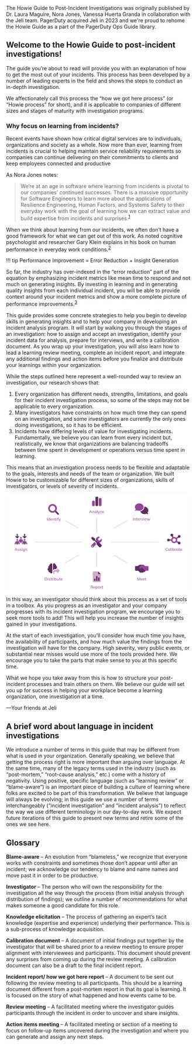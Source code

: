 <div class="callout">The Howie Guide to Post-Incident Investigations was originally published by Dr. Laura Maguire, Nora Jones, Vanessa Huerta Granda in collaboration with the Jeli team. PagerDuty acquired Jeli in 2023 and we're proud to rehome the Howie Guide as a part of the PagerDuty Ops Guide library.</div>

## Welcome to the Howie Guide to post‑incident investigations!

The guide you’re about to read will provide you with an explanation of how to get the most out of your incidents. This process has been developed by a number of leading experts in the field and shows the steps to conduct an in-depth investigation.

We affectionately call this process the “how we got here process” (or “Howie process” for short), and it is applicable to companies of different sizes and stages of maturity with investigation programs.

### Why focus on learning from incidents?
Recent events have shown how critical digital services are to individuals, organizations and society as a whole. Now more than ever, learning from incidents is crucial to helping maintain service reliability requirements so companies can continue delivering on their commitments to clients and keep employees connected and productive

As Nora Jones notes:

> We’re at an age in software where learning from incidents is pivotal to our companies’ continued successes. There is a massive opportunity for Software Engineers to learn more about the applications of Resilience Engineering, Human Factors, and Systems Safety to their everyday work with the goal of learning how we can extract value and build expertise from incidents and surprises.<sup>[1](https://www.jeli.io/howie/authors-acknowledgements)</sup>

When we think about learning from our incidents, we often don’t have a good framework for what we can get out of this work. As noted cognitive psychologist and researcher Gary Klein explains in his book on human performance in everyday work conditions.<sup>[2](https://www.jeli.io/howie/authors-acknowledgements)</sup>

!!! tip
    Performance Improvement = Error Reduction + Insight Generation

So far, the industry has over-indexed in the “error reduction” part of the equation by emphasizing incident metrics like mean time to respond and not much on generating insights. By investing in learning and in generating quality insights from each individual incident, you will be able to provide context around your incident metrics and show a more complete picture of performance improvements.<sup>[3](https://www.jeli.io/howie/authors-acknowledgements)</sup>

This guide provides some concrete strategies to help you begin to develop skills in generating insights and to help your company in developing an incident analysis program. It will start by walking you through the stages of an investigation: how to assign and accept an investigation, identify your incident data for analysis, prepare for interviews, and write a calibration document. As you wrap up your investigation, you will also learn how to lead a learning review meeting, complete an incident report, and integrate any additional findings and action items before you finalize and distribute your learnings within your organization.

While the steps outlined here represent a well-rounded way to review an investigation, our research shows that:

1. Every organization has different needs, strengths, limitations, and goals for their incident investigation process, so some of the steps may not be applicable to every organization.
2. Many investigators have constraints on how much time they can spend on an investigation, and some investigators are currently the only ones doing investigations, so it has to be efficient.
3. Incidents have differing levels of value for investigating incidents. Fundamentally, we believe you can learn from every incident but, realistically, we know that organizations are balancing tradeoffs between time spent in development or operations versus time spent in learning.


This means that an investigation process needs to be flexible and adaptable to the goals, interests and needs of the team or organization. We built Howie to be customizable for different sizes of organizations, skills of investigators, or levels of severity of incidents.

![Toolbox](assets/images/toolbox.png)

In this way, an investigator should think about this process as a set of tools in a toolbox. As you progress as an investigator and your company progresses with its incident investigation program, we encourage you to seek more tools to add! This will help you increase the number of insights gained in your investigations.

At the start of each investigation, you’ll consider how much time you have, the availability of participants, and how much value the findings from the investigation will have for the company. High severity, very public events, or substantial near misses would use more of the tools provided here. We encourage you to take the parts that make sense to you at this specific time.

What we hope you take away from this is how to structure your post-incident processes and train others on them. We believe our guide will set you up for success in helping your workplace become a learning organization, one investigation at a time.

—Your friends at Jeli

## A brief word about language in incident investigations
We introduce a number of terms in this guide that may be different from what is used in your organization. Generally speaking, we believe that getting the process right is more important than arguing over language. At the same time, many of the legacy terms used in the industry (such as “post-mortem,” “root-cause analysis,” etc.) come with a history of negativity. Using positive, specific language (such as “learning review” or “blame-aware”) is an important piece of building a culture of learning where folks are excited to be part of this transformation. We believe that language will always be evolving; in this guide we use a number of terms interchangeably (“incident investigation” and “incident analysis”) to reflect the way we use different terminology in our day-to-day work. We expect future iterations of this guide to present new terms and retire some of the ones we see here.

## Glossary
**Blame-aware** – An evolution from “blameless,” we recognize that everyone works with constraints and sometimes those don’t appear until after an incident; we acknowledge our tendency to blame and name names and move past it in order to be productive.

**Investigator** – The person who will own the responsibility for the investigation all the way through the process (from initial analysis through distribution of findings); we outline a number of recommendations for what makes someone a good candidate for this role.

**Knowledge elicitation** – The process of gathering an expert’s tacit knowledge (expertise and experience) underlying their performance. This is a sub-process of knowledge acquisition.

**Calibration document** – A document of initial findings put together by the investigator that will be shared prior to a review meeting to ensure proper alignment with interviewees and participants. This document should prevent any surprises from coming up during the review meeting. A calibration document can also be a draft to the final incident report.

**Incident report/ how we got here report** – A document to be sent out following the review meeting to all participants. This should be a learning document different from a post-mortem report in that its goal is learning. It is focused on the story of what happened and how events came to be.

**Review meeting** – A facilitated meeting where the investigator guides participants through the incident in order to uncover and share insights.

**Action items meeting** – A facilitated meeting or section of a meeting to focus on follow-up items uncovered during the investigation and where you can generate and assign any next steps.
